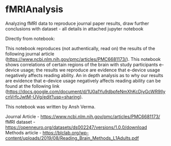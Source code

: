 # fMRIAnalysis
Analyzing fMRI data to reproduce journal paper results, draw further conclusions with dataset - all details in attached 
jupyter notebook

Directly from notebook: 

This notebook reproduces (not authentically, read on) the results of the following journal article (https://www.ncbi.nlm.nih.gov/pmc/articles/PMC6681173/). This notebook shows correlations of certain regions of the brain with study participants e-device usage; the results we reproduce are evidence that e-device usage negatively affects reading ability. An in depth analysis as to why our results are evidence that e-device usage negatively affects reading ability can be found at the following link (https://docs.google.com/document/d/1U0a1Yu9dbpfeNmXhKcDjyGcWR9IlycnVrfcJwtM-UVg/edit?usp=sharing).

This notebook was written by Ansh Verma. 

Journal Article - https://www.ncbi.nlm.nih.gov/pmc/articles/PMC6681173/
fMRI dataset - https://openneuro.org/datasets/ds002247/versions/1.0.0/download
Methods article - https://blclab.org/wp-content/uploads/2019/08/Reading_Brain_Methods_L1Adults.pdf

